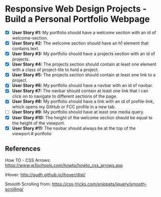 # Responsive Web Design Projects - Build a Personal Portfolio Webpage

- [x] **User Story #1:** My portfolio should have a welcome section with an id of welcome-section.
- [x] **User Story #2:** The welcome section should have an h1 element that contains text.
- [x] **User Story #3:** My portfolio should have a projects section with an id of projects.
- [x] **User Story #4:** The projects section should contain at least one element with a class of project-tile to hold a project.
- [x] **User Story #5:** The projects section should contain at least one link to a project.
- [x] **User Story #6:** My portfolio should have a navbar with an id of navbar.
- [x] **User Story #7:** The navbar should contain at least one link that I can click on to navigate to different sections of the page.
- [x] **User Story #8:** My portfolio should have a link with an id of profile-link, which opens my GitHub or FCC profile in a new tab.
- [ ] **User Story #9:** My portfolio should have at least one media query.
- [x] **User Story #10:** The height of the welcome section should be equal to the height of the viewport.
- [x] **User Story #11:** The navbar should always be at the top of the viewport.# portfolio

## References

How TO - CSS Arrows: https://www.w3schools.com/howto/howto_css_arrows.asp

iHover: http://gudh.github.io/ihover/dist/

Smooth Scrolling from: https://css-tricks.com/snippets/jquery/smooth-scrolling/